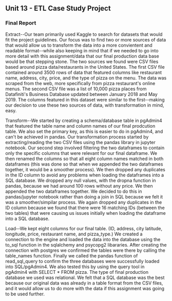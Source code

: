 ## Unit 13 - ETL Case Study Project

### Final Report

Extract--Our team primarily used Kaggle to search for datasets that would fit the project guidelines. Our focus was to find two or more sources of data that would allow us to transform the data into a more convientent and readable format--while also keeping in mind that if we needed to go into more detail with this assignment/data that our final production data base would be that stepping stone. The two sources we found were CSV files based around pizza data/restaurants in the United States. The first CSV file contained around 3500 rows of data that featured columns like restaurant name, address, city, price, and the type of pizza on the menu. The data was scraped from the web, more specifically from pizza restaurant's online menus. The second CSV file was a list of 10,000 pizza places from Datafiniti's Business Database updated between January 2018 and May 2019. The columns featured in this dataset were similar to the first--making our decision to use these two sources of data, with transformation in mind, easy.

Transform--We started by creating a schema/database table in pgAdmin4 that featured the table name and column names of our final prodcution table. We also set the primary key, as this is easier to do in pgAdmin4, and can't be achieved in pandas. Our transformation process started by extracting/reading the two CSV files using the pandas library in jupyter notebook. Our second step involved filtering the two dataframes to contain only the specific columns that were relevant for our final dataframe. We then renamed the columns so that all eight column names matched in both dataframes (this was done so that when we appended the two dataframes together, it would be a smoother process). We then dropped any duplicates in the ID column to avoid any problems when loading the dataframes into a SQL database. We dropped any null values, with the dropna function in pandas, because we had around 100 rows without any price. We then appended the two dataframes together. We decided to do this in pandas/jupyter notebook rather than doing a join in SQL because we felt it was a smoother/simpilar process. We again dropped any duplicates in the ID column because we found that there were 16 matching IDs (between the two tables) that were causing us issues initially when loading the dataframe into a SQL database.

Load--We kept eight columns for our final table. (ID,	address, city	latitude, longitude, price,	restaurant name, and pizza_type.) We created a connection to the engine and loaded the data into the database using the to_sql function in the sqlalchemy and psycopg2 libararies. After creating the connection with postgres we confirmed the tables were there by calling the table_names function. Finally we called the pandas function of read_sql_query to confirm the three databases were successfully loaded into SQL/pgAdmin4. We also tested this by using the query tool in pgAdmin4 with SELECT * FROM pizza. The type of final production database we used was relational. We felt that a SQL database was the best because our original data was already in a table format from the CSV files, and it would allow us to do more with the data if this assignment was going to be used further.
